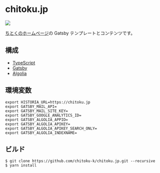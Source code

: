 chitoku.jp
==========

[![][travis-badge]][travis-link]

[ちとくのホームページ](https://chitoku.jp)の Gatsby テンプレートとコンテンツです。

## 構成

- [TypeScript](https://www.typescriptlang.org/)
- [Gatsby](https://github.com/gatsbyjs/gatsby)
- [Algolia](https://www.algolia.com/)

## 環境変数

```shell
export HISTORIA_URL=https://chitoku.jp
export GATSBY_MAIL_API=
export GATSBY_MAIL_SITE_KEY=
export GATSBY_GOOGLE_ANALYTICS_ID=
export GATSBY_ALGOLIA_APPID=
export GATSBY_ALGOLIA_APIKEY=
export GATSBY_ALGOLIA_APIKEY_SEARCH_ONLY=
export GATSBY_ALGOLIA_INDEXNAME=
```

## ビルド

```shell
$ git clone https://github.com/chitoku-k/chitoku.jp.git --recursive
$ yarn install
```

[travis-link]:          https://travis-ci.org/chitoku-k/chitoku.jp
[travis-badge]:         https://img.shields.io/travis/chitoku-k/chitoku.jp.svg?style=flat-square
